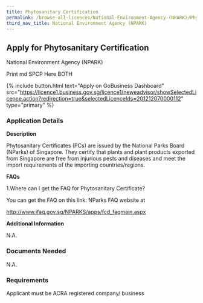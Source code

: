 ```yaml
---
title: Phytosanitary Certification
permalink: /browse-all-licences/National-Environment-Agency-(NPARK)/Phytosanitary-Certification
third_nav_title: National Environment Agency (NPARK)
---
```


## Apply for Phytosanitary Certification

National Environment Agency (NPARK)

Print md SPCP Here BOTH

{% include button.html text="Apply on GoBusiness Dashboard" src="https://licence1.business.gov.sg/licence1/neweadvisor/showSelectedLicence.action?redirection=true&selectedLicenceIds=201212070000112" type="primary" %}

### Application Details

<p><strong>Description</strong></p>
<p>Phytosanitary Certificates (PCs) are issued by the National Parks Board (NParks) of Singapore. They certify that plants and plant products exported from Singapore are free from injurious pests and diseases and meet the import requirements of the importing countries/regions.</p>
<p><strong>FAQs</strong></p>
<p>1.Where can I get the FAQ for Phytosanitary Certificate?</p>
<p>You can get the FAQ on this link: NParks FAQ website at</p>
<p><a href="http://www.ifaq.gov.sg/NPARKS/apps/fcd_faqmain.aspx">http://www.ifaq.gov.sg/NPARKS/apps/fcd_faqmain.aspx</a></p>

**Additional Information**

N.A.

### Documents Needed

N.A.

### Requirements

Applicant must be ACRA registered company/ business

